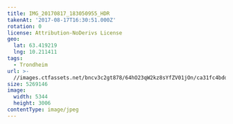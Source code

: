 ```yaml
---
title: IMG_20170817_183050955_HDR
takenAt: '2017-08-17T16:30:51.000Z'
rotation: 0
license: Attribution-NoDerivs License
geo:
  lat: 63.419219
  lng: 10.211411
tags:
  - Trondheim
url: >-
  //images.ctfassets.net/bncv3c2gt878/64hO23qW2kz8sYfZV01jOn/ca31fc4bdde66cacd2ae29a8ccfc9c22/img_20170817_183050955_hdr_35826941503_o
size: 5269146
image:
  width: 5344
  height: 3006
contentType: image/jpeg
---
```


